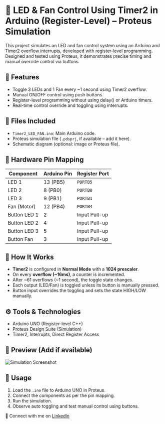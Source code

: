 # 🔧 LED & Fan Control Using Timer2 in Arduino (Register-Level) – Proteus Simulation

This project simulates an LED and fan control system using an Arduino and Timer2 overflow interrupts, developed with register-level programming. Designed and tested using Proteus, it demonstrates precise timing and manual override control via buttons.

## 🚀 Features

- Toggle 3 LEDs and 1 Fan every ~1 second using Timer2 overflow.
- Manual ON/OFF control using push buttons.
- Register-level programming without using delay() or Arduino timers.
- Real-time control override and toggling using interrupts.

## 📁 Files Included

- `Timer2_LED_FAN.ino`: Main Arduino code.
- Proteus simulation file (`.pdsprj`, if available – add it here).
- Schematic diagram (optional: image or Proteus file).

## 🔌 Hardware Pin Mapping

| Component     | Arduino Pin | Register Port |
|---------------|-------------|----------------|
| LED 1         | 13 (PB5)    | `PORTB5`       |
| LED 2         | 8  (PB0)    | `PORTB0`       |
| LED 3         | 9  (PB1)    | `PORTB1`       |
| Fan (Motor)   | 12 (PB4)    | `PORTB4`       |
| Button LED 1  | 2           | Input Pull-up  |
| Button LED 2  | 4           | Input Pull-up  |
| Button LED 3  | 5           | Input Pull-up  |
| Button Fan    | 3           | Input Pull-up  |

## 🧠 How It Works

- **Timer2** is configured in **Normal Mode** with a **1024 prescaler**.
- On every **overflow (~16ms)**, a counter is incremented.
- After ~61 overflows (~1 second), the toggle state changes.
- Each output (LED/Fan) is toggled unless its button is manually pressed.
- Button input overrides the toggling and sets the state HIGH/LOW manually.

## ⚙️ Tools & Technologies

- Arduino UNO (Register-level C++)
- Proteus Design Suite (Simulation)
- Timer2, Interrupts, Direct Register Access

## 📸 Preview (Add if available)

![Simulation Screenshot](path/to/screenshot.png)

## 📌 Usage

1. Load the `.ino` file to Arduino UNO in Proteus.
2. Connect the components as per the pin mapping.
3. Run the simulation.
4. Observe auto toggling and test manual control using buttons.



🔗 Connect with me on [LinkedIn](www.linkedin.com/in/prilectro1809)
